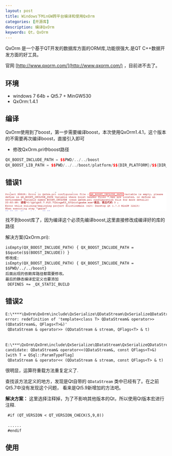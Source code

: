 ```yaml
---
layout: post
title: Windows下MinGW跨平台编译和使用QxOrm 
categories: [开源库]
description: 编译QxOrm
keywords: Qt，QxOrm
---
```



QxOrm 是一个基于QT开发的数据库方面的ORM库,功能很强大.是QT C++数据开发方面的好工具。

官网 [http://www.qxorm.com/](http://www.qxorm.com/) ，目前进不去了。

## 环境

- windows 7 64b + Qt5.7 + MinGW530
- QxOrm:1.4.1

## 编译

QxOrm使用到了boost，第一步需要编译boost，本次使用QxOrm1.4.1，这个版本的不需要再次编译boost，直接引入即可

- 修改QxOrm.pri中boost路径

```C++
QX_BOOST_INCLUDE_PATH = $$PWD/../../boost
QX_BOOST_LIB_PATH = $$PWD/../../boost/platform/$${DIR_PLATFORM}/$${DIR_COMPILER}/$${DIR_COMPILEMODE}
```


## 错误1

![](/res/img/blog/tools/QxOrm_build_error.png)

找不到boost库了，因为编译这个必须先编译boost,这里直接修改成编译好的库的路径

解决方案(QxOrm.pri):
```
isEmpty(QX_BOOST_INCLUDE_PATH) { QX_BOOST_INCLUDE_PATH = $$quote($$(BOOST_INCLUDE)) }
修改成:
isEmpty(QX_BOOST_INCLUDE_PATH) { QX_BOOST_INCLUDE_PATH = $$PWD/../../boost}
后面出现的依赖库路径都需要修改。
最后的静态编译宏定义也要添加
 DEFINES += _QX_STATIC_BUILD
```

## 错误2
```
E:\****\QxOrm\QxOrm\include\QxSerialize\QDataStream\QxSerializeQDataStream_QFlags.h:58: error: redefinition of 'template<class T> QDataStream& operator>>(QDataStream&, QFlags<T>&)'
 QDataStream & operator>> (QDataStream & stream, QFlags<T> & t)
 
 E:\***\QxOrm\QxOrm\include\QxSerialize\QDataStream\QxSerializeQDataStream_QFlags.h:50: candidate: QDataStream& operator<<(QDataStream&, const QFlags<T>&) [with T = QSql::ParamTypeFlag]
 QDataStream & operator<< (QDataStream & stream, const QFlags<T> & t)
```

很明显，运算符重载方法重复定义了.

查找该方法定义的地方，发现是Qt自带的 `QDataStream` 类中已经有了。在之前Qt5.7中没有发现这个问题，
看来是Qt5.9新增加的方法吧。

**解决方案：** 这里选择注释掉，为了不影响其他版本的Qt，所以使用Qt版本宏进行注释.
```
 #if (QT_VERSION < QT_VERSION_CHECK(5,9,0))
 
 ......
 #endif
```

## 使用